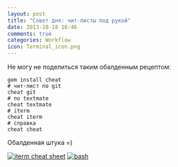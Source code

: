 ```yaml
---
layout: post
title: "Совет дня: чит-листы под рукой"
date: 2013-10-18 16:46
comments: true
categories: Workflow
icon: Terminal_icon.png
---
```

Не могу не поделиться таким обалденным рецептом:

    gem install cheat
    # чит-лист по git
    cheat git
    # по textmate
    cheat textmate
    # iterm
    cheat iterm
    # справка
    cheat cheat

Обалденная штука =)

<a class="screenshot" href="https://www.monosnap.com/image/cCnAkZn6YVqXaH3IwRi0hRHVw.png" rel="screenshot" title="справка по iterm"><img src="https://www.monosnap.com/image/cCnAkZn6YVqXaH3IwRi0hRHVw.png" alt="iterm cheat sheet" /></a>
<a class="screenshot" href="https://www.monosnap.com/image/NdQe1Z9uH9HvtJufvd8vxsQdl.png" rel="screenshot" title="справка по bash"><img src="https://www.monosnap.com/image/NdQe1Z9uH9HvtJufvd8vxsQdl.png" alt="bash" /></a>